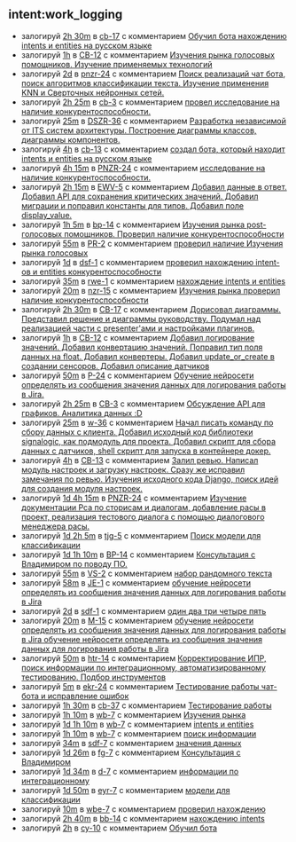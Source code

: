 ## intent:work_logging
- залогируй [2h 30m](spent_time) в [cb-17](issue_name) с комментарием [Обучил бота нахождению intents и entities на русском языке](comment)
- залогируй [1h](spent_time) в [CB-12](issue_name) с комментарием [Изучения рынка голосовых помощников. Изучение применяемых технологий](comment)
- залогируй [2d](spent_time) в [pnzr-24](issue_name) с комментарием [Поиск реализаций чат бота, поиск алгоритмов классификации текста. Изучение применения KNN и Сверточных нейронных сетей.](comment)
- залогируй [2h 25m](spent_time) в [cb-3](issue_name) с комментарием [провел исследование на наличие конкурентоспособности.](comment)
- залогируй [25m](spent_time) в [DSZR-36](issue_name) с комментарием [Разработка независимой от ITS систем архитектуры. Построение диаграммы классов, диаграммы компонентов.](comment)
- залогируй [4h](spent_time) в [cb-13](issue_name) с комментарием [создал бота, который находит intents и entities на русском языке](comment)
- залогируй [4h 15m](spent_time) в [PNZR-24](issue_name) с комментарием [исследование на наличие конкурентоспособности.](comment)
- залогируй [2h 15m](spent_time) в [EWV-5](issue_name) с комментарием [Добавил данные в ответ. Добавил API для сохранения критических значений. Добавил миграции и поправил константы для типов. Добавил поле display_value.](comment)
- залогируй [1h 5m](spent_time) в [bp-14](issue_name) с комментарием [Изучения рынка post-голосовых помощников. Проверил наличие конкурентоспособности](comment)
- залогируй [55m](spent_time) в [PR-2](issue_name) с комментарием [проверил наличие Изучения рынка голосовых](comment)
- залогируй [1d](spent_time) в [dsf-1](issue_name) с комментарием [проверил нахождению intent-ов и entities конкурентоспособности](comment)
- залогируй [35m](spent_time) в [rwe-1](issue_name) с комментарием [нахождение intents и entities](comment)
- залогируй [20m](spent_time) в [nzr-15](issue_name) с комментарием [Изучения рынка проверил наличие конкурентоспособности](comment)
- залогируй [2h 30m](spent_time) в [CB-17](issue_name) с комментарием [Дорисовал диаграммы. Представил решение и диаграммы руководству. Подумал над реализацией части с presenter'ами и настройками плагинов.](comment)
- залогируй [1h](spent_time) в [CB-12](issue_name) с комментарием [Добавил логирование значений. Добавил конвертацию значений. Поправил тип поля данных на float. Добавил конвертеры. Добавил update_or_create в создании сенсоров. Добавил описание датчиков](comment)
- залогируй [50m](spent_time) в [P-24](issue_name) с комментарием [Обучение нейросети определять из сообщения значения данных для логирования работы в Jira.](comment)
- залогируй [2h 25m](spent_time) в [CB-3](issue_name) с комментарием [Обсуждение API для графиков. Аналитика данных :D](comment)
- залогируй [25m](spent_time) в [w-36](issue_name) с комментарием [Начал писать команду по сбору данных с клиента. Добавил исходный код библиотеки signalogic, как подмодуль для проекта. Добавил скрипт для сбора данных с датчиков, shell скрипт для запуска в контейнере докер.](comment)
- залогируй [4h](spent_time) в [CB-13](issue_name) с комментарием [Залил ревью. Написал модуль настроек и загрузку настроек. Сразу же исправил замечания по ревью. Изучения исходного кода Django, поиск идей для создания модуля настроек.](comment)
- залогируй [1d 4h 15m](spent_time) в [PNZR-24](issue_name) с комментарием [Изучение документации Рса по сторисам и диалогам, добавление расы в проект, реализация тестового диалога с помощью диалогового менеджера расы.](comment)
- залогируй [1d 2h 5m](spent_time) в [tjg-5](issue_name) с комментарием [Поиск модели для классификации](comment)
- залогируй [1d 1h 10m](spent_time) в [BP-14](issue_name) с комментарием [Консультация с Владимиром по поводу ПО.](comment)
- залогируй [55m](spent_time) в [VS-2](issue_name) с комментарием [набор рандомного текста](comment)
- залогируй [58m](spent_time) в [JE-1](issue_name) с комментарием [обучение нейросети определять из сообщения значения данных для логирования работы в Jira](comment)
- залогируй [2d](spent_time) в [sdf-1](issue_name) с комментарием [один два три четыре пять](comment)
- залогируй [20m](spent_time) в [M-15](issue_name) с комментарием [обучение нейросети определять из сообщения значения данных для логирования работы в Jira обучение нейросети определять из сообщения значения данных для логирования работы в Jira](comment)
- залогируй [50m](spent_time) в [htr-14](issue_name) с комментарием [Корректирование ИПР, поиск информации по интеграционному, автоматизированному тестированию. Подбор инструментов](comment)
- залогируй [5m](spent_time) в [ekr-24](issue_name) с комментарием [Тестирование работы чат-бота и исправление ошибок](comment)
- залогируй [1h 30m](spent_time) в [cb-37](issue_name) с комментарием [Тестирование работы](comment)
- залогируй [1h 10m](spent_time) в [wb-7](issue_name) с комментарием [Изучения рынка](comment)
- залогируй [1d 1h 10m](spent_time) в [wb-7](issue_name) с комментарием [intents и entities](comment)
- залогируй [1h 10m](spent_time) в [wb-7](issue_name) с комментарием [поиск информации](comment)
- залогируй [34m](spent_time) в [sdf-7](issue_name) с комментарием [значения данных](comment)
- залогируй [1d 26m](spent_time) в [fg-7](issue_name) с комментарием [Консультация с Владимиром](comment)
- залогируй [1d 34m](spent_time) в [d-7](issue_name) с комментарием [информации по интеграционному](comment)
- залогируй [1d 50m](spent_time) в [eyr-7](issue_name) с комментарием [модели для классификации](comment)
- залогируй [10m](spent_time) в [wbe-7](issue_name) с комментарием [проверил нахождению](comment)
- залогируй [2h 40m](spent_time) в [bb-14](issue_name) с комментарием [нахождению intents](comment)
- залогируй [2h](spent_time) в [cy-10](issue_name) с комментарием [Обучил бота](comment)
